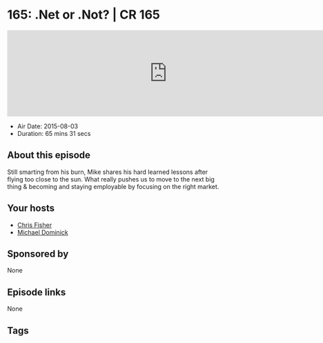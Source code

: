 # 165: .Net or .Not? | CR 165

<iframe src="https://player.fireside.fm/v2/MLf2ZzhC+pb4t_wWy?theme=dark" width="740" height="200" frameborder="0" scrolling="no"></iframe>

* Air Date: 2015-08-03
* Duration: 65 mins 31 secs

## About this episode

Still smarting from his burn, Mike shares his hard learned lessons after flying too close to the sun. What really pushes us to move to the next big thing & becoming and staying employable by focusing on the right market.

## Your hosts
* [Chris Fisher](https://coder.show/hosts/chrislas)
* [Michael Dominick](https://coder.show/hosts/michael)

## Sponsored by

None



## Episode links

None



## Tags

